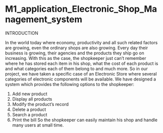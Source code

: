 # M1_application_Electronic_Shop_Management_system

INTRODUCTION

In the world today where economy, productivity and all such related factors are growing, even the ordinary shops are also growing. Every day their business is growing, their agencies and the products they ship go on increasing. With this as the case, the shopkeeper just can’t remember where he has stored each item in his shop, what the cost of each product is and what categories each of them belong to and much more.
So in our project, we have taken a specific case of an Electronic Store where several categories of electronic components will be available. We have designed a system which provides the following options to the shopkeeper:
1.	Add new product 
2.	Display all products
3.	Modify the product’s record
4.	Delete a product
5.	Search a product
6.	Print the bill
So the shopkeeper can easily maintain his shop and handle many users at small time.

